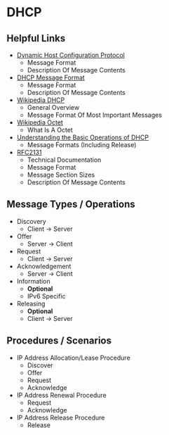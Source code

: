 # DHCP
## Helpful Links
- [Dynamic Host Configuration Protocol](http://www.networksorcery.com/enp/protocol/dhcp.htm#Boot%20filename)
    - Message Format
    - Description Of Message Contents
- [DHCP Message Format](http://www.tcpipguide.com/free/t_DHCPMessageFormat.htm)
    - Message Format
    - Description Of Message Contents
- [Wikipedia DHCP](https://en.wikipedia.org/wiki/Dynamic_Host_Configuration_Protocol)
    - General Overview
    - Message Format Of Most Important Messages
- [Wikipedia Octet](https://en.wikipedia.org/wiki/Octet_(computing))
    - What Is A Octet
- [Understanding the Basic Operations of DHCP](https://www.netmanias.com/en/post/techdocs/5998/dhcp-network-protocol/understanding-the-basic-operations-of-dhcp)
    - Message Formats (Including Release)
- [RFC2131](https://datatracker.ietf.org/doc/html/rfc2131#section-2)
    - Technical Documentation
    - Message Format
    - Message Section Sizes
    - Description Of Message Contents

## Message Types / Operations
- Discovery
    - Client -> Server
- Offer
    - Server -> Client
- Request
    - Client -> Server
- Acknowledgement
    - Server -> Client
- Information
    - **Optional**
    - IPv6 Specific
- Releasing
    - **Optional**
    - Client -> Server

## Procedures / Scenarios
- IP Address Allocation/Lease Procedure
    - Discover
    - Offer
    - Request
    - Acknowledge
- IP Address Renewal Procedure
    - Request
    - Acknowledge
- IP Address Release Procedure
    - Release